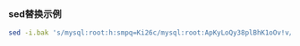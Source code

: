 
### sed替换示例

```bash
sed -i.bak 's/mysql:root:h:smpq=Ki26c/mysql:root:ApKyLoQy38plBhK1oOv!v/g' 
```